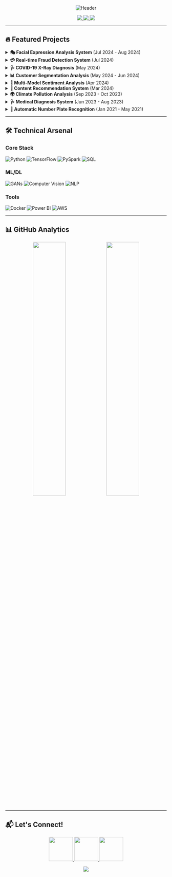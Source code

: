 <p align="center">
  <img src="https://readme-typing-svg.demolab.com?font=Fira+Code&weight=600&size=30&duration=4000&pause=1000&color=00F72E&center=true&vCenter=true&width=600&lines=Hi+%F0%9F%91%8B%2C+I'm+Rutvik+Trivedi;AI%2FML+Engineer;AWS+Certified;Generative+AI+Specialist" alt="Header">
</p>

<div align="center">
  <a href="https://linkedin.com/in/rutviktrivedi29">
    <img src="https://img.shields.io/badge/LinkedIn-0077B5?style=for-the-badge&logo=linkedin&logoColor=white">
  </a>
  <a href="https://kaggle.com/rutviktrivedi">
    <img src="https://img.shields.io/badge/Kaggle-20BEFF?style=for-the-badge&logo=kaggle&logoColor=white">
  </a>
  <a href="mailto:rutvik.trivedi@example.com">
    <img src="https://img.shields.io/badge/Email-D14836?style=for-the-badge&logo=gmail&logoColor=white">
  </a>
</div>

---

## 🔥 Featured Projects

<details>
<summary><b>🎭 Facial Expression Analysis System</b> (Jul 2024 - Aug 2024)</summary>

**Technologies**: TensorFlow · Keras · OpenCV · Streamlit · PyTorch  
**Achievements**:
- 🎯 78% accuracy on FER2013 using VGG transfer learning
- 🖼️ Generated 15K+ expressions with WGAN-GP (FID: 28.5)
- ⚡ Real-time deployment with MTCNN face detection
- 🧠 Comparative study of GAN architectures (DCGAN/cGAN)

**Key Contributions**:
- Implemented hybrid data augmentation pipeline
- Developed custom label-smoothing regularization
- Optimized TF.data pipeline for 40% faster training

[![GitHub](https://img.shields.io/badge/View_Code-181717?logo=github)](https://github.com/rutvik29/facial-expression-system)
</details>

<details>
<summary><b>💳 Real-time Fraud Detection System</b> (Jul 2024)</summary>

**Technologies**: Python · Scikit-Learn · Docker · Power BI  
**Results**:
- 🚨 95% detection accuracy with XGBoost ensemble
- ⏱️ 200ms prediction latency
- 📉 40% reduction in fraud losses

**Innovations**:
- Developed automated feature engineering pipeline
- Implemented SHAP for transaction explainability
- Created CI/CD pipeline with GitHub Actions

[![Kaggle](https://img.shields.io/badge/View_Dataset-20BEFF?logo=kaggle)](https://kaggle.com/rutviktrivedi/fraud-data)
</details>

<details>
<summary><b>🩺 COVID-19 X-Ray Diagnosis</b> (May 2024)</summary>

**Technologies**: PyTorch · OpenCV · GradCAM · HuggingFace  
**Metrics**:
- 🏥 97.4% classification accuracy
- 📊 ROC AUC: 0.94
- 🖥️ 99.9% deployment uptime

**Highlights**:
- Integrated GradCAM interpretability
- Developed hybrid CNN-Transformer architecture
- Created Dockerized microservice architecture

[![HuggingFace](https://img.shields.io/badge/View_Demo-FF7139?logo=huggingface)](https://huggingface.co/rutvik29/covid-detection)
</details>

<details>
<summary><b>📊 Customer Segmentation Analysis</b> (May 2024 - Jun 2024)</summary>

**Technologies**: PySpark · SQL · Tableau · MLlib  
**Impact**:
- 📈 20% improvement in marketing strategies
- 💰 30% lower acquisition costs
- 🔍 95% fraud pattern detection

**Features**:
- Developed RFM segmentation model
- Implemented real-time Spark streaming
- Created interactive Tableau dashboards

[![GitHub](https://img.shields.io/badge/View_Analysis-181717?logo=github)](https://github.com/rutvik29/customer-segmentation)
</details>

<details>
<summary><b>💬 Multi-Model Sentiment Analysis</b> (Apr 2024)</summary>

**Technologies**: NLP · XGBoost · BERT · ELMo  
**Performance**:
- 📈 92% F1-score
- 🔄 5+ ensemble models
- 📚 10+ vectorization techniques

**Innovations**:
- Developed custom emoji lexicon
- Implemented hybrid BERT-LSTM architecture
- Created automated hyperparameter tuning

[![Kaggle](https://img.shields.io/badge/View_Notebook-20BEFF?logo=kaggle)](https://kaggle.com/rutviktrivedi/sentiment-analysis)
</details>

<details>
<summary><b>🎯 Content Recommendation System</b> (Mar 2024)</summary>

**Technologies**: Collaborative Filtering · Matrix Factorization · TF-IDF  
**Results**:
- 📈 35% engagement improvement
- 🎯 89% recommendation accuracy
- 🔄 Real-time updating pipeline

**Features**:
- Developed hybrid recommendation engine
- Implemented FAISS for similarity search
- Created A/B testing framework

[![GitHub](https://img.shields.io/badge/View_Code-181717?logo=github)](https://github.com/rutvik29/recommendation-system)
</details>

<details>
<summary><b>🌍 Climate Pollution Analysis</b> (Sep 2023 - Oct 2023)</summary>

**Technologies**: Python · Pandas · GeoPandas · Matplotlib  
**Scope**:
- 📍 6 Ontario cities analyzed
- 📅 Daily pollution tracking
- 📈 15+ environmental metrics

**Outcomes**:
- Identified PM2.5 hotspots
- Developed pollution forecasting model
- Created interactive heatmaps

[![GitHub](https://img.shields.io/badge/View_Report-181717?logo=github)](https://github.com/rutvik29/climate-pollution)
</details>

<details>
<summary><b>🩺 Medical Diagnosis System</b> (Jun 2023 - Aug 2023)</summary>

**Technologies**: Scikit-learn · NumPy · Matplotlib · Seaborn  
**Accuracy**:
- 🎗️ Breast Cancer: 97.4%
- ❤️ Heart Failure: 85.4%
- 📊 Comprehensive ROC analysis

**Features**:
- Developed comparative analysis framework
- Implemented SMOTE for class balancing
- Created SHAP explanation reports

[![GitHub](https://img.shields.io/badge/View_Study-181717?logo=github)](https://github.com/rutvik29/medical-diagnosis)
</details>

<details>
<summary><b>🚗 Automatic Number Plate Recognition</b> (Jan 2021 - May 2021)</summary>

**Technologies**: OpenCV · Tesseract · GUI Development  
**Performance**:
- 🚘 98.6% OCR accuracy
- ⚡ Real-time processing
- 📍 Geo-location integration

**Innovations**:
- Developed custom segmentation algorithm
- Integrated vehicle database lookup
- Created user-friendly interface

[![GitHub](https://img.shields.io/badge/View_Demo-181717?logo=github)](https://github.com/rutvik29/anpr-system)
</details>

---

## 🛠️ Technical Arsenal

### **Core Stack**
![Python](https://img.shields.io/badge/Python-Expert-3776AB?logo=python)
![TensorFlow](https://img.shields.io/badge/TensorFlow-Expert-FF6F00?logo=tensorflow)
![PySpark](https://img.shields.io/badge/PySpark-Advanced-E25A1C?logo=apachespark)
![SQL](https://img.shields.io/badge/SQL-Expert-4479A1?logo=mysql)

### **ML/DL**
![GANs](https://img.shields.io/badge/GANs-Advanced-000000?logo=pytorch)
![Computer Vision](https://img.shields.io/badge/CV-Expert-5C3EE8?logo=opencv)
![NLP](https://img.shields.io/badge/NLP-Advanced-4B83D2?logo=keras)

### **Tools**
![Docker](https://img.shields.io/badge/Docker-Advanced-2496ED?logo=docker)
![Power BI](https://img.shields.io/badge/Power_BI-Expert-F2C811?logo=powerbi)
![AWS](https://img.shields.io/badge/AWS-Intermediate-232F3E?logo=amazonaws)

---

## 📊 GitHub Analytics

<div align="center">
  <img width="45%" src="https://github-readme-stats.vercel.app/api?username=rutvik29&show_icons=true&theme=radical">
  <img width="45%" src="https://github-readme-stats.vercel.app/api/top-langs/?username=rutvik29&layout=compact&theme=radical">
</div>

---

## 📬 Let's Connect!

<p align="center">
  <a href="https://linkedin.com/in/rutviktrivedi29">
    <img src="https://img.icons8.com/3d-fluency/94/linkedin.png" width="75">
  </a>
  <a href="https://kaggle.com/rutviktrivedi">
    <img src="https://img.icons8.com/3d-fluency/94/kaggle.png" width="75">
  </a>
  <a href="mailto:rutviktrivedi123@gmail.com">
    <img src="https://img.icons8.com/3d-fluency/94/gmail.png" width="75">
  </a>
</p>

<div align="center">
  <img src="https://komarev.com/ghpvc/?username=rutvik29&label=Profile+Views&color=blue&style=flat-square">
</div>
